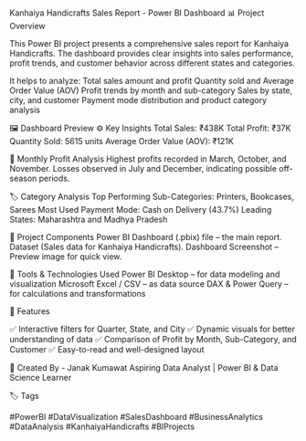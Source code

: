 Kanhaiya Handicrafts Sales Report - Power BI Dashboard
📊 Project Overview

This Power BI project presents a comprehensive sales report for Kanhaiya Handicrafts. The dashboard provides clear insights into sales performance, profit trends, and customer behavior across different states and categories.

It helps to analyze:
Total sales amount and profit
Quantity sold and Average Order Value (AOV)
Profit trends by month and sub-category
Sales by state, city, and customer
Payment mode distribution and product category analysis

🖼️ Dashboard Preview
⚙️ Key Insights
Total Sales: ₹438K
Total Profit: ₹37K
Quantity Sold: 5615 units
Average Order Value (AOV): ₹121K

📅 Monthly Profit Analysis
Highest profits recorded in March, October, and November.
Losses observed in July and December, indicating possible off-season periods.

🏷️ Category Analysis
Top Performing Sub-Categories: Printers, Bookcases, Sarees
Most Used Payment Mode: Cash on Delivery (43.7%)
Leading States: Maharashtra and Madhya Pradesh

📁 Project Components
Power BI Dashboard (.pbix) file – the main report.
Dataset (Sales data for Kanhaiya Handicrafts).
Dashboard Screenshot – Preview image for quick view.

🚀 Tools & Technologies Used
Power BI Desktop – for data modeling and visualization
Microsoft Excel / CSV – as data source
DAX & Power Query – for calculations and transformations

📌 Features

✅ Interactive filters for Quarter, State, and City
✅ Dynamic visuals for better understanding of data
✅ Comparison of Profit by Month, Sub-Category, and Customer
✅ Easy-to-read and well-designed layout

👤 Created By - Janak Kumawat
Aspiring Data Analyst | Power BI & Data Science Learner

🏷️ Tags

#PowerBI #DataVisualization #SalesDashboard #BusinessAnalytics #DataAnalysis #KanhaiyaHandicrafts #BIProjects
